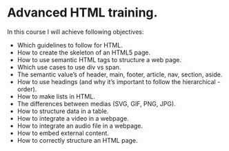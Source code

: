 # Advanced HTML training.

In this course I will achieve following objectives:

- Which guidelines to follow for HTML.
- How to create the skeleton of an HTML5 page.
- How to use semantic HTML tags to structure a web page.
- Which use cases to use div vs span.
- The semantic value’s of header, main, footer, article, nav, section, aside.
- How to use headings (and why it’s important to follow the hierarchical - order).
- How to make lists in HTML.
- The differences between medias (SVG, GIF, PNG, JPG).
- How to structure data in a table.
- How to integrate a video in a webpage.
- How to integrate an audio file in a webpage.
- How to embed external content.
- How to correctly structure an HTML page.